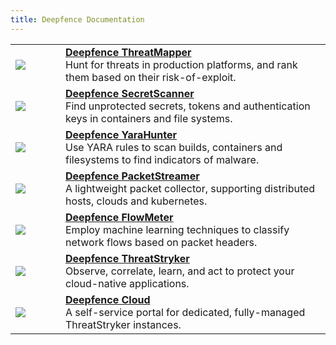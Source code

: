 ```yaml
---
title: Deepfence Documentation
---
```


<!-- this is a simple holding page to catch incoming links to /docs.  It is not included in the site navigation -->

<table><tbody>
<tr>
  <td width="64"><a href="/docs/threatmapper"><img src='/img/products/threatmapper.svg'/></a></td>
  <td><a href="/docs/threatmapper"><b>Deepfence ThreatMapper</b></a><br/>Hunt for threats in production platforms, and rank them based on their risk-of-exploit.</td>
</tr>
<tr>
  <td width="64"><a href="/docs/threatmapper"><img src='/img/products/secretscanner.svg'/></a></td>
  <td><a href="/docs/secretscanner"><b>Deepfence SecretScanner</b></a><br/>Find unprotected secrets, tokens and authentication keys in containers and file systems.</td>
</tr>
<tr>
  <td width="64"><a href="/docs/threatmapper"><img src='/img/products/yarahunter.svg'/></a></td>
  <td><a href="/docs/yarahunter"><b>Deepfence YaraHunter</b></a><br/>Use YARA rules to scan builds, containers and filesystems to find indicators of malware.</td>
</tr>
<tr>
  <td width="64"><a href="/docs/threatmapper"><img src='/img/products/packetstreamer.svg'/></a></td>
  <td><a href="/docs/packetstreamer"><b>Deepfence PacketStreamer</b></a><br/>A lightweight packet collector, supporting distributed hosts, clouds and kubernetes.</td>
</tr>
<tr>
  <td width="64"><a href="/docs/threatmapper"><img src='/img/products/flowmeter.svg'/></a></td>
  <td><a href="/docs/flowmeter"><b>Deepfence FlowMeter</b></a><br/>Employ machine learning techniques to classify network flows based on packet headers.</td>
</tr>
<tr>
  <td width="64"><a href="/docs/threatmapper"><img src='/img/products/threatstryker.svg'/></a></td>
  <td><a href="/docs/threatstryker"><b>Deepfence ThreatStryker</b></a><br/>Observe, correlate, learn, and act to protect your cloud-native applications.</td>
</tr>
<tr>
  <td width="64"><a href="/docs/threatmapper"><img src='/img/products/cloud.svg'/></a></td>
  <td><a href="/docs/threatstryker/cloud"><b>Deepfence Cloud</b></a><br/>A self-service portal for dedicated, fully-managed ThreatStryker instances.</td>
</tr>
</tbody></table>